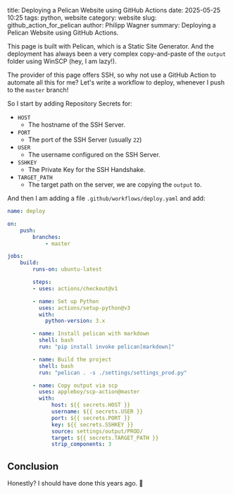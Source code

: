 title: Deploying a Pelican Website using GitHub Actions
date: 2025-05-25 10:25
tags: python, website
category: website
slug: github_action_for_pelican
author: Philipp Wagner
summary: Deploying a Pelican Website using GitHub Actions.

This page is built with Pelican, which is a Static Site Generator. And the deployment has always been a very complex copy-and-paste of the `output` folder using WinSCP (hey, I am lazy!).

The provider of this page offers SSH, so why not use a GitHub Action to automate all this for me? Let's write a workflow to deploy, whenever I push to the `master` branch!

So I start by adding Repository Secrets for:

* `HOST`
    * The hostname of the SSH Server.
* `PORT`
    * The port of the SSH Server (usually `22`)
* `USER`
    * The username configured on the SSH Server.
* `SSHKEY`
    * The Private Key for the SSH Handshake.
* `TARGET_PATH`
    * The target path on the server, we are copying the `output` to.

And then I am adding a file `.github/workflows/deploy.yaml` and add:

```yaml
name: deploy

on: 
    push:
        branches:
            - master

jobs:
    build:
        runs-on: ubuntu-latest

        steps:
        - uses: actions/checkout@v1

        - name: Set up Python
          uses: actions/setup-python@v3
          with:
            python-version: 3.x

        - name: Install pelican with markdown
          shell: bash
          run: "pip install invoke pelican[markdown]"

        - name: Build the project
          shell: bash
          run: "pelican . -s ./settings/settings_prod.py"

        - name: Copy output via scp
          uses: appleboy/scp-action@master
          with:
              host: ${{ secrets.HOST }}
              username: ${{ secrets.USER }}
              port: ${{ secrets.PORT }}
              key: ${{ secrets.SSHKEY }}
              source: settings/output/PROD/
              target: ${{ secrets.TARGET_PATH }}
              strip_components: 3
```

## Conclusion ##

Honestly? I should have done this years ago. 🤭